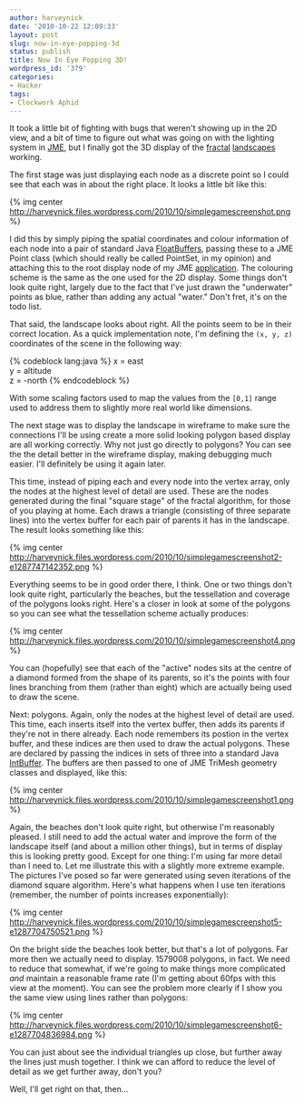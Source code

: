 ```yaml
---
author: harveynick
date: '2010-10-22 12:09:33'
layout: post
slug: now-in-eye-popping-3d
status: publish
title: Now In Eye Popping 3D!
wordpress_id: '379'
categories:
- Hacker
tags:
- Clockwork Aphid
---
```


It took a little bit of fighting with bugs that weren't showing up in the 2D view, and a bit of time to figure out what was going on with the lighting system in [JME], but I finally got the 3D display of the [fractal] [landscapes] working.  

[JME]: http://www.jmonkeyengine.org/
[fractal]: http://harveynick.wordpress.com/2010/10/19/youre-speaking-my-landscape-baby/
[landscapes]: http://harveynick.wordpress.com/2010/10/20/some-random-landscapes/

The first stage was just displaying each node as a discrete point so I could see that each was in about the right place. It looks a little bit like this:  

<!-- more -->

{% img center http://harveynick.files.wordpress.com/2010/10/simplegamescreenshot.png %}  

I did this by simply piping the spatial coordinates and colour information of each node into a pair of standard Java [FloatBuffers], passing these to a JME Point class (which should really be called PointSet, in my opinion) and attaching this to the root display node of my JME [application]. The colouring scheme is the same as the one used for the 2D display. Some things don't look quite right, largely due to the fact that I've just drawn the "underwater" points as blue, rather than adding any actual "water." Don't fret, it's on the todo list. 

[FloatBuffers]: http://download.oracle.com/javase/1.4.2/docs/api/java/nio/FloatBuffer.html
[application]: http://bitbucket.org/harveynick/clockworkaphidjava/src/tip/src/com/clockworkaphid/display/threedimensional/PointDisplay.java

That said, the landscape looks about right. All the points seem to be in their correct location. As a quick implementation note, I'm defining the `(x, y, z)` coordinates of the scene in the following way: 

{% codeblock lang:java %}
x = east  
y = altitude  
z = -north
{% endcodeblock %}

With some scaling factors used to map the values from the `[0,1]` range used to address them to slightly more real world like dimensions.  

The next stage was to display the landscape in wireframe to make sure the connections I'll be using create a more solid looking polygon based display are all working correctly. Why not just go directly to polygons? You can see the the detail better in the wireframe display, making debugging much easier. I'll definitely be using it again later.  

This time, instead of piping each and every node into the vertex array, only the nodes at the highest level of detail are used. These are the nodes generated during the final "square stage" of the fractal algorithm, for those of you playing at home. Each draws a triangle (consisting of three separate lines) into the vertex buffer for each pair of parents it has in the landscape. The result looks something like this:  

{% img center http://harveynick.files.wordpress.com/2010/10/simplegamescreenshot2-e1287747142352.png %}

Everything seems to be in good order there, I think. One or two things don't look quite right, particularly the beaches, but the tessellation and coverage of the polygons looks right. Here's a closer in look at some of the polygons so you can see what the tessellation scheme actually produces:

{% img center http://harveynick.files.wordpress.com/2010/10/simplegamescreenshot4.png %}

You can (hopefully) see that each of the "active" nodes sits at the centre of a diamond formed from the shape of its parents, so it's the points with four lines branching from them (rather than eight) which are actually being used to draw the scene.  

Next: polygons. Again, only the nodes at the highest level of detail are used. This time, each inserts itself into the vertex buffer, then adds its parents if they're not in there already. Each node remembers its postion in the vertex buffer, and these indices are then used to draw the actual polygons. These are declared by passing the indices in sets of three into a standard Java [IntBuffer]. The buffers are then passed to one of JME TriMesh geometry classes and displayed, like this:  

[IntBuffer]: http://download.oracle.com/javase/1.4.2/docs/api/java/nio/IntBuffer.html
  
{% img center http://harveynick.files.wordpress.com/2010/10/simplegamescreenshot1.png %}

Again, the beaches don't look quite right, but otherwise I'm reasonably pleased. I still need to add the actual water and improve the form of the landscape itself (and about a million other things), but in terms of display this is looking pretty good. Except for one thing: I'm using far more detail than I need to. Let me illustrate this with a slightly more extreme example. The pictures I've posed so far were generated using seven iterations of the diamond square algorithm. Here's what happens when I use ten iterations (remember, the number of points increases exponentially):  

{% img center http://harveynick.files.wordpress.com/2010/10/simplegamescreenshot5-e1287704750521.png %}

On the bright side the beaches look better, but that's a lot of polygons. Far more then we actually need to display. 1579008 polygons, in fact. We need to reduce that somewhat, if we're going to make things more complicated _and_ maintain a reasonable frame rate (I'm getting about 60fps with this view at the moment). You can see the problem more clearly if I show you the same view using lines rather than polygons:  

{% img center http://harveynick.files.wordpress.com/2010/10/simplegamescreenshot6-e1287704836984.png %}

You can just about see the individual triangles up close, but further away the lines just mush together. I think we can afford to reduce the level of detail as we get further away, don't you?  

Well, I'll get right on that, then...
